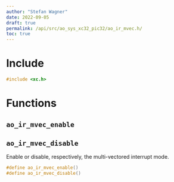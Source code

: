 ```yaml
---
author: "Stefan Wagner"
date: 2022-09-05
draft: true
permalink: /api/src/ao_sys_xc32_pic32/ao_ir_mvec.h/
toc: true
---
```


# Include

```c
#include <xc.h>
```

# Functions

## `ao_ir_mvec_enable`
## `ao_ir_mvec_disable`

Enable or disable, respectively, the multi-vectored interrupt mode.

```c
#define ao_ir_mvec_enable()
#define ao_ir_mvec_disable()
```
